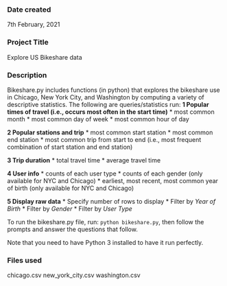 ### Date created
7th February, 2021

### Project Title
Explore US Bikeshare data

### Description
Bikeshare.py includes functions (in python) that explores the bikeshare use in Chicago, New York City, and Washington by computing a variety of descriptive statistics.
The following are queries/statistics run:
  **1 Popular times of travel (i.e., occurs most often in the start time)**
      * most common month
      * most common day of week
      * most common hour of day

  **2 Popular stations and trip**
      * most common start station
      * most common end station
      * most common trip from start to end (i.e., most frequent combination of start station and end station)

  **3 Trip duration**
      * total travel time
      * average travel time

  **4 User info**
    * counts of each user type
    * counts of each gender (only available for NYC and Chicago)
    * earliest, most recent, most common year of birth (only available for NYC and Chicago)

   **5 Display raw data**
    * Specify number of rows to display
    * Filter by _Year of Birth_
    * Filter by _Gender_
    * Filter by _User Type_

To run the bikeshare.py file, run: `python bikeshare.py`, then follow the prompts and answer the questions that follow.

Note that you need to have Python 3 installed to have it run perfectly.


### Files used
chicago.csv
new_york_city.csv
washington.csv
